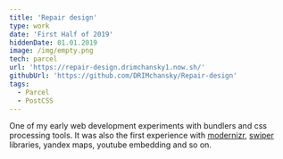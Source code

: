 ```yaml
---
title: 'Repair design'
type: work
date: 'First Half of 2019'
hiddenDate: 01.01.2019
image: /img/empty.png
tech: parcel
url: 'https://repair-design.drimchansky1.now.sh/'
githubUrl: 'https://github.com/DRIMchansky/Repair-design'
tags:
  - Parcel
  - PostCSS
---
```


One of my early web development experiments with bundlers and css processing tools. It was also the first experience with [modernizr](https://modernizr.com/), [swiper](https://swiperjs.com/) libraries, yandex maps, youtube embedding and so on.
